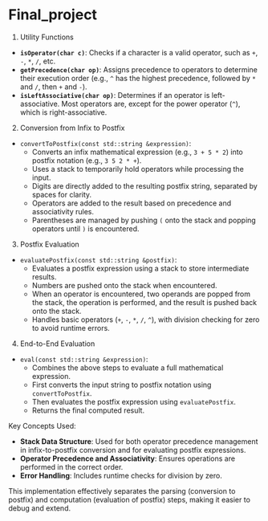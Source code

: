 # Final_project

1. Utility Functions

- **`isOperator(char c)`**: Checks if a character is a valid operator, such as `+`, `-`, `*`, `/`, etc.
- **`getPrecedence(char op)`**: Assigns precedence to operators to determine their execution order (e.g., `^` has the highest precedence, followed by `*` and `/`, then `+` and `-`).
- **`isLeftAssociative(char op)`**: Determines if an operator is left-associative. Most operators are, except for the power operator (`^`), which is right-associative.

2. Conversion from Infix to Postfix

- `convertToPostfix(const std::string &expression)`:
  - Converts an infix mathematical expression (e.g., `3 + 5 * 2`) into postfix notation (e.g., `3 5 2 * +`).
  - Uses a stack to temporarily hold operators while processing the input.
  - Digits are directly added to the resulting postfix string, separated by spaces for clarity.
  - Operators are added to the result based on precedence and associativity rules.
  - Parentheses are managed by pushing `(` onto the stack and popping operators until `)` is encountered.

3. Postfix Evaluation

- `evaluatePostfix(const std::string &postfix)`:
  - Evaluates a postfix expression using a stack to store intermediate results.
  - Numbers are pushed onto the stack when encountered.
  - When an operator is encountered, two operands are popped from the stack, the operation is performed, and the result is pushed back onto the stack.
  - Handles basic operators (`+`, `-`, `*`, `/`, `^`), with division checking for zero to avoid runtime errors.

4. End-to-End Evaluation

- `eval(const std::string &expression)`:
  - Combines the above steps to evaluate a full mathematical expression.
  - First converts the input string to postfix notation using `convertToPostfix`.
  - Then evaluates the postfix expression using `evaluatePostfix`.
  - Returns the final computed result.

Key Concepts Used:

- **Stack Data Structure**: Used for both operator precedence management in infix-to-postfix conversion and for evaluating postfix expressions.
- **Operator Precedence and Associativity**: Ensures operations are performed in the correct order.
- **Error Handling**: Includes runtime checks for division by zero.

This implementation effectively separates the parsing (conversion to postfix) and computation (evaluation of postfix) steps, making it easier to debug and extend.
